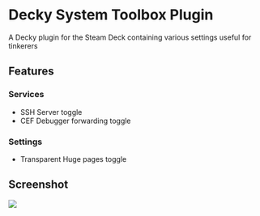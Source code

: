 # Decky System Toolbox Plugin

A Decky plugin for the Steam Deck containing various settings useful for tinkerers

## Features

### Services
- SSH Server toggle
- CEF Debugger forwarding toggle

### Settings
- Transparent Huge pages toggle

## Screenshot

![](/assets/screenshot.jpg)
